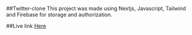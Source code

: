 ##Twitter-clone
This project was made using Nextjs, Javascript, Tailwind and Firebase for storage and authorization.

##Live link
<a href="https://my-twitter-clone-tau.vercel.app/" target="_blank">Here</a>
